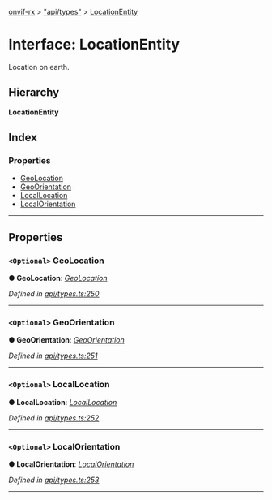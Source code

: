 [onvif-rx](../README.md) > ["api/types"](../modules/_api_types_.md) > [LocationEntity](../interfaces/_api_types_.locationentity.md)

# Interface: LocationEntity

Location on earth.

## Hierarchy

**LocationEntity**

## Index

### Properties

* [GeoLocation](_api_types_.locationentity.md#geolocation)
* [GeoOrientation](_api_types_.locationentity.md#geoorientation)
* [LocalLocation](_api_types_.locationentity.md#locallocation)
* [LocalOrientation](_api_types_.locationentity.md#localorientation)

---

## Properties

<a id="geolocation"></a>

### `<Optional>` GeoLocation

**● GeoLocation**: *[GeoLocation](_api_types_.locationentity.md#geolocation)*

*Defined in [api/types.ts:250](https://github.com/patrickmichalina/onvif-rx/blob/034e4d6/src/api/types.ts#L250)*

___
<a id="geoorientation"></a>

### `<Optional>` GeoOrientation

**● GeoOrientation**: *[GeoOrientation](_api_types_.locationentity.md#geoorientation)*

*Defined in [api/types.ts:251](https://github.com/patrickmichalina/onvif-rx/blob/034e4d6/src/api/types.ts#L251)*

___
<a id="locallocation"></a>

### `<Optional>` LocalLocation

**● LocalLocation**: *[LocalLocation](_api_types_.locationentity.md#locallocation)*

*Defined in [api/types.ts:252](https://github.com/patrickmichalina/onvif-rx/blob/034e4d6/src/api/types.ts#L252)*

___
<a id="localorientation"></a>

### `<Optional>` LocalOrientation

**● LocalOrientation**: *[LocalOrientation](_api_types_.locationentity.md#localorientation)*

*Defined in [api/types.ts:253](https://github.com/patrickmichalina/onvif-rx/blob/034e4d6/src/api/types.ts#L253)*

___

